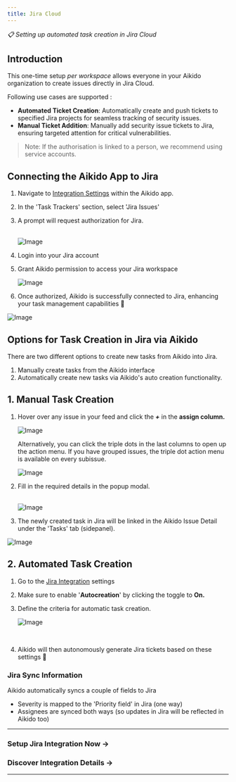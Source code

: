 ```yaml
---
title: Jira Cloud
---
```



*📋 Setting up automated task creation in Jira Cloud*

## Introduction

This one-time setup *per workspace* allows everyone in your Aikido organization to create issues directly in Jira Cloud.

Following use cases are supported :

- **Automated Ticket Creation**: Automatically create and push tickets to specified Jira projects for seamless tracking of security issues.
- **Manual Ticket Addition**: Manually add security issue tickets to Jira, ensuring targeted attention for critical vulnerabilities.

> Note: If the authorisation is linked to a person, we recommend using service accounts.

## Connecting the Aikido App to Jira

1. Navigate to [Integration Settings](https://app.aikido.dev/settings/integrations) within the Aikido app.
2. In the 'Task Trackers' section, select 'Jira Issues'
3. A prompt will request authorization for Jira.\
   ​

   ![Image](https://ucarecdn.com/7f02a7ff-2d6a-4fd2-859a-690ec2503847/)
4. Login into your Jira account
5. Grant Aikido permission to access your Jira workspace

   ![Image](https://ucarecdn.com/a052e293-4386-42ea-a4ae-4fa3661b2fad/)
6. Once authorized, Aikido is successfully connected to Jira, enhancing your task management capabilities 🚀

![Image](https://ucarecdn.com/51974d9f-c08b-4886-96de-4c635f986a34/)

## ​Options for Task Creation in Jira via Aikido

There are two different options to create new tasks from Aikido into Jira.

1. Manually create tasks from the Aikido interface
2. Automatically create new tasks via Aikido's auto creation functionality.

## 1. Manual Task Creation

1. Hover over any issue in your feed and click the ***+*** in the **assign column.** 

   ![Image](https://ucarecdn.com/0001b592-6b4b-4bbf-b3a8-ff8ddff44c51/)

   Alternatively, you can click the triple dots in the last columns to open up the action menu. If you have grouped issues, the triple dot action menu is available on every subissue.

   ![Image](https://ucarecdn.com/38576e60-ea82-4442-88d3-db09a3bbd539/)
2. Fill in the required details in the popup modal.\
   ​

   ![Image](https://ucarecdn.com/61e7326b-5183-4741-aaac-891ec98663fc/)
3. The newly created task in Jira will be linked in the Aikido Issue Detail under the 'Tasks' tab (sidepanel).

![Image](https://ucarecdn.com/294591ba-6d3d-4cfc-9cee-0fc1b6c880cd/)

## 2. Automated Task Creation

1. Go to the [Jira Integration](https://app.aikido.dev/settings/integrations/tasktracker) settings
2. Make sure to enable '**Autocreation**' by clicking the toggle to **On.**
3. Define the criteria for automatic task creation.

   ![Image](https://ucarecdn.com/a2cf62ba-d5ce-4053-a032-2f6f5f0b43ad/)

   ​
4. Aikido will then autonomously generate Jira tickets based on these settings 🚀

### Jira Sync Information

Aikido automatically syncs a couple of fields to Jira

- Severity is mapped to the 'Priority field' in Jira (one way)
- Assignees are synced both ways (so updates in Jira will be reflected in Aikido too)

---

### Setup Jira Integration Now →

### Discover Integration Details →

---